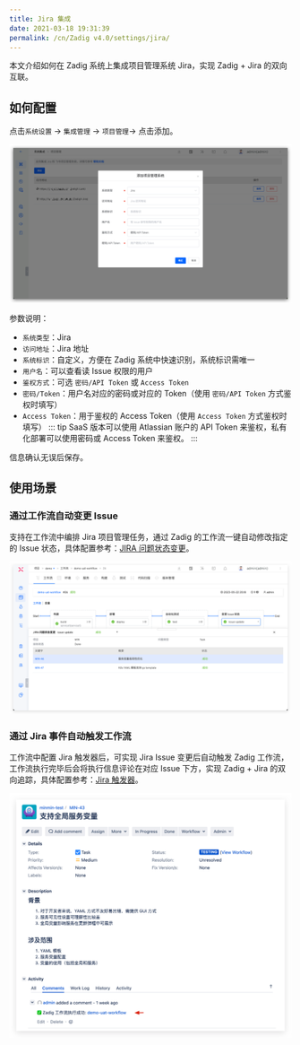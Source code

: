 ```yaml
---
title: Jira 集成
date: 2021-03-18 19:31:39
permalink: /cn/Zadig v4.0/settings/jira/
---
```


本文介绍如何在 Zadig 系统上集成项目管理系统 Jira，实现 Zadig + Jira 的双向互联。

## 如何配置

点击`系统设置` -> `集成管理`  -> `项目管理`-> 点击添加。

![Jira](../../../../_images/jira1.png)

参数说明：
- `系统类型`：Jira
- `访问地址`：Jira 地址
- `系统标识`：自定义，方便在 Zadig 系统中快速识别，系统标识需唯一
- `用户名`：可以查看读 Issue 权限的用户
- `鉴权方式`：可选 `密码/API Token` 或 `Access Token`
- `密码/Token`：用户名对应的密码或对应的 Token（使用 `密码/API Token` 方式鉴权时填写）
- `Access Token`：用于鉴权的 Access Token（使用 `Access Token` 方式鉴权时填写）
::: tip
SaaS 版本可以使用 Atlassian 账户的 API Token 来鉴权，私有化部署可以使用密码或 Access Token 来鉴权。
:::

信息确认无误后保存。

## 使用场景

### 通过工作流自动变更 Issue

支持在工作流中编排 Jira 项目管理任务，通过 Zadig 的工作流一键自动修改指定的 Issue 状态，具体配置参考：[JIRA 问题状态变更](/cn/Zadig%20v4.0/project/workflow-jobs/#jira-问题状态变更)。

![jira_task](../../../../_images/update_jira_issue_by_zadigx.png)

### 通过 Jira 事件自动触发工作流

工作流中配置 Jira 触发器后，可实现 Jira Issue 变更后自动触发 Zadig 工作流，工作流执行完毕后会将执行信息评论在对应 Issue 下方，实现 Zadig + Jira 的双向追踪，具体配置参考：[Jira 触发器](/cn/Zadig%20v4.0/project/common-workflow/#jira-触发器)。

![jira_task](../../../../_images/trigger_zadigx_pipeline_by_jira.png)


<!-- ### 在 Zadig 中追踪 Issue

> 支持在产品工作流中追踪 Jira Issue。

Jira Issue 任务研发完毕后，在提交代码变更时关联 Issue ID 信息便可以实现在 Zadig 中追踪 Issue。支持的代码源请参考文档：[代码源信息](/cn/Zadig%20v4.0/settings/codehost/overview/#功能兼容列表)。

在代码中关联 Issue ID 的 2 种方式：

- 在 Pull Request 的标题中填写 Jira Issue ID
- 在 Commit Message 中填写 Jira Issue ID

以 Pull Request 为例示范：#5 号 Pull Request 的标题中带上 Jira 的 Issue ID，图例中为 `ZAD-3`。

> 代码变更关联多个 Issue 时将 Issue ID 用空格分开即可。

![jira_task](../../../../_images/config_jira_issue_with_pr.png)

运行产品工作流，选择上述 #5 号 Pull Request，待工作流运行完毕，构建信息部分会展示 Jira Issue 信息，可链接跳转至 Jira Issue，实现工作流和 Issue 的联动。

![jira_task](../../../../_images/show_jira_issue_info.png) -->
